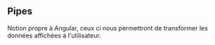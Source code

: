 ## Pipes

Notion propre à Angular, ceux ci nous permettront de transformer les données affichées à l'utilisateur.